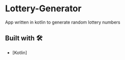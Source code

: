 # Lottery-Generator

App written in kotlin to generate random lottery numbers

## Built with 🛠️

* [Kotlin]
